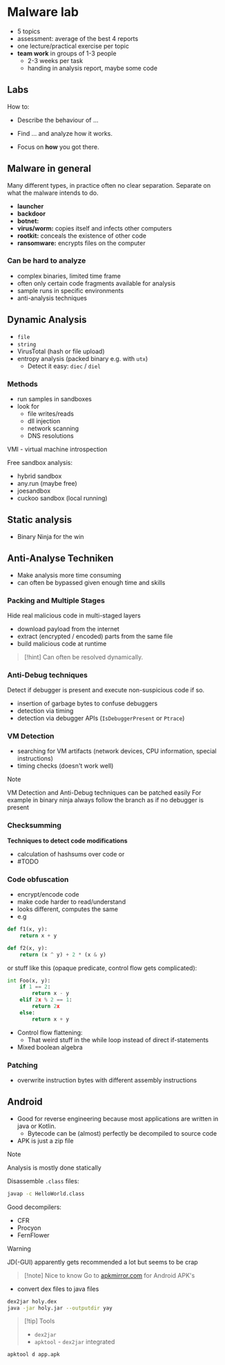 # Malware lab

- 5 topics
- assessment: average of the best 4 reports
- one lecture/practical exercise per topic
- **team work** in groups of 1-3 people
	- 2-3 weeks per task
	- handing in analysis report, maybe some code


## Labs

How to:
- Describe the behaviour of ...
- Find ... and analyze how it works.


- Focus on **how** you got there.




## Malware in general

Many different types, in practice often no clear separation. 
Separate on what the malware intends to do.
- **launcher**
- **backdoor**
- **botnet:** 
- **virus/worm:** copies itself and infects other computers
- **rootkit:** conceals the existence of other code
- **ransomware:** encrypts files on the computer


### Can be hard to analyze

- complex binaries, limited time frame
- often only certain code fragments available for analysis
- sample runs in specific environments
- anti-analysis techniques



## Dynamic Analysis

- `file`
- `string`
- VirusTotal (hash or file upload)
- entropy analysis (packed binary e.g. with `utx`)
	- Detect it easy: `diec` / `diel`



### Methods

- run samples in sandboxes
- look for
	- file writes/reads
	- dll injection
	- network scanning
	- DNS resolutions

VMI - virtual machine introspection


Free sandbox analysis:
- hybrid sandbox
- any.run (maybe free)
- joesandbox
- cuckoo sandbox (local running)


## Static analysis

- Binary Ninja for the win



## Anti-Analyse Techniken

- Make analysis more time consuming
- can often be bypassed given enough time and skills


### Packing and Multiple Stages

Hide real malicious code in multi-staged layers
- download payload from the internet
- extract (encrypted / encoded) parts from the same file
- build malicious code at runtime

>[!hint]
>Can often be resolved dynamically.


### Anti-Debug techniques

Detect if debugger is present and execute non-suspicious code if so.

- insertion of garbage bytes to confuse debuggers
- detection via timing
- detection via debugger APIs (`IsDebuggerPresent` or `Ptrace`)



### VM Detection

- searching for VM artifacts (network devices, CPU information, special instructions)
- timing checks (doesn't work well)



>[!note]
>VM Detection and Anti-Debug techniques can be patched easily
>For example in binary ninja always follow the branch as if no debugger is present



### Checksumming

**Techniques to detect code modifications**

- calculation of hashsums over code or 
- #TODO 




### Code obfuscation

- encrypt/encode code
- make code harder to read/understand
- looks different, computes the same
- e.g

```python
def f1(x, y):
	return x + y

def f2(x, y):
	return (x ^ y) + 2 * (x & y)
```

or stuff like this (opaque predicate, control flow gets complicated):

```python
int Foo(x, y):
	if 1 == 2:
		return x - y
	elif 2x % 2 == 1:
		return 2x
	else:
		return x + y

```



- Control flow flattening:
	- That weird stuff in the while loop instead of direct if-statements
- Mixed boolean algebra


### Patching

- overwrite instruction bytes with different assembly instructions



## Android

- Good for reverse engineering because most applications are written in java or Kotlin.
	- Bytecode can be (almost) perfectly be decompiled to source code
- APK is just a zip file


>[!note]
>Analysis is mostly done statically


Disassemble `.class` files:
```bash
javap -c HelloWorld.class
```


Good decompilers:
- CFR
- Procyon
- FernFlower


>[!warning]
>JD(-GUI) apparently gets recommended a lot but seems to be crap


>[!note] Nice to know
>Go to [apkmirror.com](apkmirror.com) for Android APK's


- convert dex files to java files
```bash
dex2jar holy.dex
java -jar holy.jar --outputdir yay
```



>[!tip] Tools
>- `dex2jar`
>- `apktool` - `dex2jar` integrated

```bash
apktool d app.apk
```



